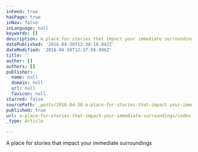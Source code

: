 ```yaml
---
inFeed: true
hasPage: true
inNav: false
inLanguage: null
keywords: []
description: A place for stories that impact your immediate surroundings
datePublished: '2016-04-30T12:38:10.042Z'
dateModified: '2016-04-30T12:37:56.496Z'
title: ''
author: []
authors: []
publisher:
  name: null
  domain: null
  url: null
  favicon: null
starred: false
sourcePath: _posts/2016-04-30-a-place-for-stories-that-impact-your-immediate-surroundings.md
published: true
url: a-place-for-stories-that-impact-your-immediate-surroundings/index.html
_type: Article

---
```

A place for stories that impact your immediate surroundings